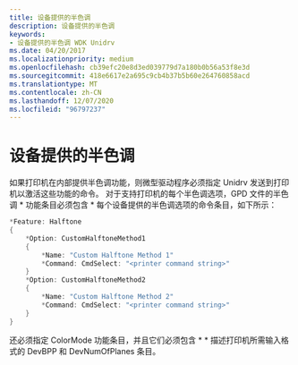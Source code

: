 ```yaml
---
title: 设备提供的半色调
description: 设备提供的半色调
keywords:
- 设备提供的半色调 WDK Unidrv
ms.date: 04/20/2017
ms.localizationpriority: medium
ms.openlocfilehash: cb39efc20e8d3ed039779d7a180b0b56a53f8e3d
ms.sourcegitcommit: 418e6617e2a695c9cb4b37b5b60e264760858acd
ms.translationtype: MT
ms.contentlocale: zh-CN
ms.lasthandoff: 12/07/2020
ms.locfileid: "96797237"
---
```

# <a name="device-supplied-halftoning"></a>设备提供的半色调





如果打印机在内部提供半色调功能，则微型驱动程序必须指定 Unidrv 发送到打印机以激活这些功能的命令。 对于支持打印机的每个半色调选项，GPD 文件的半色调 \* 功能条目必须包含 \* 每个设备提供的半色调选项的命令条目，如下所示：

```cpp
*Feature: Halftone
{
    *Option: CustomHalftoneMethod1
    {
        *Name: "Custom Halftone Method 1"
        *Command: CmdSelect: "<printer command string>"
    }
    *Option: CustomHalftoneMethod2
    {
        *Name: "Custom Halftone Method 2"
        *Command: CmdSelect: "<printer command string>"
    }
}
```

还必须指定 ColorMode 功能条目，并且它们必须包含 \* \* 描述打印机所需输入格式的 DevBPP 和 DevNumOfPlanes 条目。

 

 




